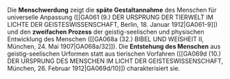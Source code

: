 
Die **Menschwerdung** zeigt die **späte Gestaltannahme** des Menschen für universelle Anpassung ([[GA061 (9.) DER URSPRUNG DER TIERWELT IM LICHTE DER GEISTESWISSENSCHAFT, Berlin, 18. Januar 1912|GA061-9]]) und den **zweifachen Prozess** der geistig-seelischen und physischen Entwicklung des Menschen ([[GA068a (32.) BIBEL UND WEISHEIT II, München, 24. Mai 1907|GA068a/32]]). Die **Entstehung des Menschen** aus geistig-seelischen Urformen statt aus tierischen Vorfahren ([[GA069d (10.) DER URSPRUNG DES MENSCHEN IM LICHT DER GEISTESWISSENSCHAFT, München, 26. Februar 1912|GA069d/10]]) charakterisiert sie.
